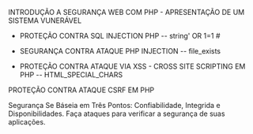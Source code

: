 
INTRODUÇÃO A SEGURANÇA WEB COM PHP - APRESENTAÇÃO DE UM SISTEMA VUNERÁVEL

- PROTEÇÃO CONTRA SQL INJECTION PHP
-- string' OR 1=1 #

- SEGURANÇA CONTRA ATAQUE PHP INJECTION
-- file_exists

- PROTEÇÃO CONTRA ATAQUE VIA XSS - CROSS SITE SCRIPTING EM PHP
-- HTML_SPECIAL_CHARS

PROTEÇÃO CONTRA ATAQUE CSRF EM PHP

Segurança Se Báseia em Três Pontos: Confiabilidade, Integrida e Disponibilidades.
Faça ataques para verificar a segurança de suas aplicações.



